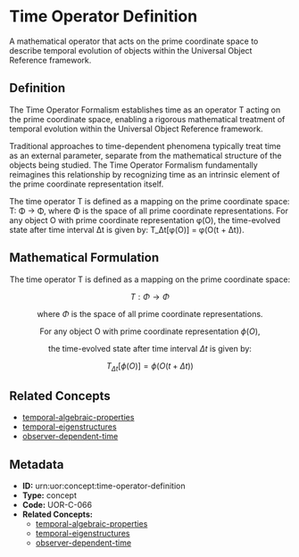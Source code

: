 # Time Operator Definition

A mathematical operator that acts on the prime coordinate space to describe temporal evolution of objects within the Universal Object Reference framework.

## Definition

The Time Operator Formalism establishes time as an operator T acting on the prime coordinate space, enabling a rigorous mathematical treatment of temporal evolution within the Universal Object Reference framework.

Traditional approaches to time-dependent phenomena typically treat time as an external parameter, separate from the mathematical structure of the objects being studied. The Time Operator Formalism fundamentally reimagines this relationship by recognizing time as an intrinsic element of the prime coordinate representation itself.

The time operator T is defined as a mapping on the prime coordinate space: T: Φ → Φ, where Φ is the space of all prime coordinate representations. For any object O with prime coordinate representation φ(O), the time-evolved state after time interval Δt is given by: T_Δt[φ(O)] = φ(O(t + Δt)).

## Mathematical Formulation

$$
\text{The time operator T is defined as a mapping on the prime coordinate space:}
$$

$$
T: \Phi \to \Phi
$$

$$
\text{where } \Phi \text{ is the space of all prime coordinate representations.}
$$

$$
\text{For any object O with prime coordinate representation } \phi(O),
$$

$$
\text{the time-evolved state after time interval } \Delta t \text{ is given by:}
$$

$$
T_{\Delta t}[\phi(O)] = \phi(O(t + \Delta t))
$$

## Related Concepts

- [temporal-algebraic-properties](./temporal-algebraic-properties.md)
- [temporal-eigenstructures](./temporal-eigenstructures.md)
- [observer-dependent-time](./observer-dependent-time.md)

## Metadata

- **ID:** urn:uor:concept:time-operator-definition
- **Type:** concept
- **Code:** UOR-C-066
- **Related Concepts:**
  - [temporal-algebraic-properties](./temporal-algebraic-properties.md)
  - [temporal-eigenstructures](./temporal-eigenstructures.md)
  - [observer-dependent-time](./observer-dependent-time.md)
